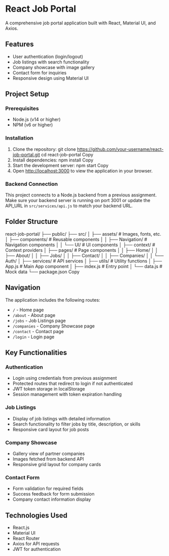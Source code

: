 # React Job Portal

A comprehensive job portal application built with React, Material UI, and Axios.

## Features

- User authentication (login/logout)
- Job listings with search functionality
- Company showcase with image gallery
- Contact form for inquiries
- Responsive design using Material UI

## Project Setup

### Prerequisites

- Node.js (v14 or higher)
- NPM (v6 or higher)

### Installation

1. Clone the repository:
git clone https://github.com/your-username/react-job-portal.git
cd react-job-portal
Copy
2. Install dependencies:
npm install
Copy
3. Start the development server:
npm start
Copy
4. Open [http://localhost:3000](http://localhost:3000) to view the application in your browser.

### Backend Connection

This project connects to a Node.js backend from a previous assignment. Make sure your backend server is running on port 3001 or update the API_URL in `src/services/api.js` to match your backend URL.

## Folder Structure
react-job-portal/
├── public/
├── src/
│   ├── assets/          # Images, fonts, etc.
│   ├── components/      # Reusable components
│   │   ├── Navigation/  # Navigation components
│   │   └── UI/          # UI components
│   ├── context/         # Context providers
│   ├── pages/           # Page components
│   │   ├── Home/
│   │   ├── About/
│   │   ├── Jobs/
│   │   ├── Contact/
│   │   ├── Companies/
│   │   └── Auth/
│   ├── services/        # API services
│   ├── utils/           # Utility functions
│   ├── App.js           # Main App component
│   ├── index.js         # Entry point
│   └── data.js          # Mock data
└── package.json
Copy
## Navigation

The application includes the following routes:

- `/` - Home page
- `/about` - About page
- `/jobs` - Job Listings page
- `/companies` - Company Showcase page
- `/contact` - Contact page
- `/login` - Login page

## Key Functionalities

### Authentication

- Login using credentials from previous assignment
- Protected routes that redirect to login if not authenticated
- JWT token storage in localStorage
- Session management with token expiration handling

### Job Listings

- Display of job listings with detailed information
- Search functionality to filter jobs by title, description, or skills
- Responsive card layout for job posts

### Company Showcase

- Gallery view of partner companies
- Images fetched from backend API
- Responsive grid layout for company cards

### Contact Form

- Form validation for required fields
- Success feedback for form submission
- Company contact information display

## Technologies Used

- React.js
- Material UI
- React Router
- Axios for API requests
- JWT for authentication